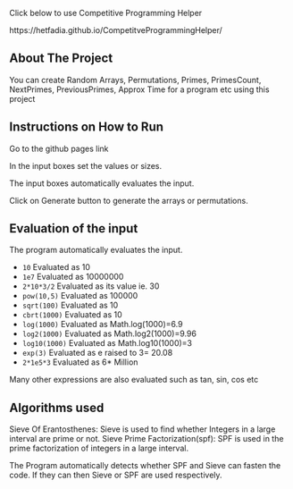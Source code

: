 <p>Click below to use Competitive Programming Helper</p>
https://hetfadia.github.io/CompetitveProgrammingHelper/

## About The Project

You can create Random Arrays, Permutations, Primes, PrimesCount, NextPrimes, PreviousPrimes, Approx Time for a program etc using this project

## Instructions on How to Run

<p>Go to the github pages link</p>
<p>In the input boxes set the values or sizes.</p>
<p>The input boxes automatically evaluates the input.</p>
<p>Click on Generate button to generate the arrays or permutations.</p>

## Evaluation of the input

The program automatically evaluates the input.

- `10` Evaluated as 10
- `1e7` Evaluated as 10000000
- `2*10*3/2` Evaluated as its value ie. 30
- `pow(10,5)` Evaluated as 100000
- `sqrt(100)` Evaluated as 10
- `cbrt(1000)` Evaluated as 10
- `log(1000)` Evaluated as Math.log(1000)=6.9
- `log2(1000)` Evaluated as Math.log2(1000)=9.96
- `log10(1000)` Evaluated as Math.log10(1000)=3
- `exp(3)` Evaluated as e raised to 3= 20.08
- `2*1e5*3` Evaluated as 6\* Million
<p>
  Many other expressions are also evaluated such as tan, sin, cos etc
</p>

## Algorithms used

Sieve Of Erantosthenes: Sieve is used to find whether Integers in a large interval are prime or not.
Sieve Prime Factorization(spf): SPF is used in the prime factorization of integers in a large interval.

The Program automatically detects whether SPF and Sieve can fasten the code. If they can then Sieve or SPF are used respectively.
